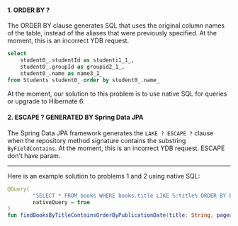 #### 1. ORDER BY ? 

The ORDER BY clause generates SQL that uses the original
column names of the table, instead of the 
aliases that were previously specified.
At the moment, this is an incorrect YDB request.

```sql
select 
    student0_.studentId as studenti1_1_, 
    student0_.groupId as groupid2_1_, 
    student0_.name as name3_1_ 
from Students student0_ order by student0_.name_
```

At the moment, our solution to this problem is 
to use native SQL for queries or upgrade to Hibernate 6.

#### 2. ESCAPE ? GENERATED BY Spring Data JPA

The Spring Data JPA framework generates the `LAKE ? ESCAPE ?` clause 
when the repository method signature contains the substring `ByFieldContains`.
At the moment, this is an incorrect YDB request. ESCAPE don't have param.

---

Here is an example solution to problems 1 and 2 using native SQL:

```kotlin
@Query(
        "SELECT * FROM books WHERE books.title LIKE %:title% ORDER BY books.publication_date",
        nativeQuery = true
)
fun findBooksByTitleContainsOrderByPublicationDate(title: String, pageable: Pageable): Slice<Book>
```
